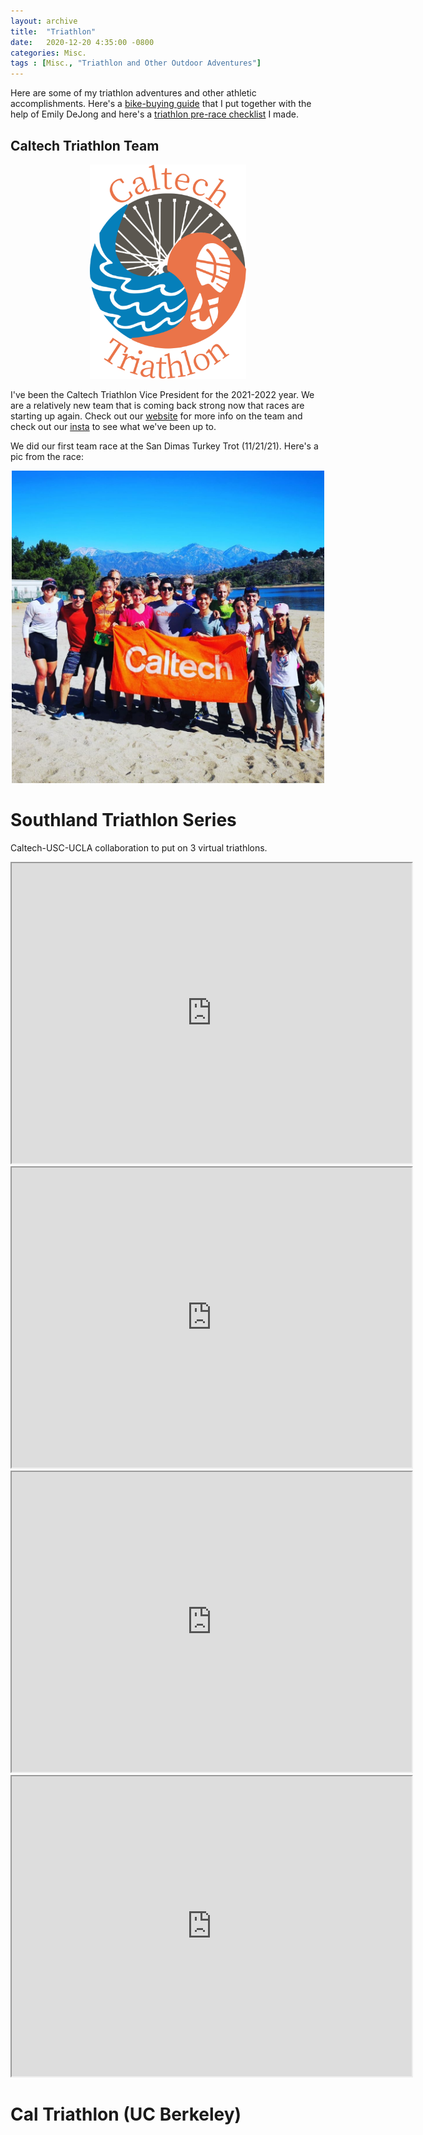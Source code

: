 ```yaml
---
layout: archive
title:  "Triathlon"
date:   2020-12-20 4:35:00 -0800
categories: Misc.
tags : [Misc., "Triathlon and Other Outdoor Adventures"]
---
```


Here are some of my triathlon adventures and other athletic accomplishments. Here's a [bike-buying guide](https://docs.google.com/document/d/1YAlU_kbaGB46tE-5G1xkEX1d2Z6miZRnEuAx0bKcUqg/edit) that I put together with the help of Emily DeJong and here's a [triathlon pre-race checklist](https://docs.google.com/document/d/1kkdt1pK13rK3pLSUa4tam5okZy8s_wEVEt1JwLhL6eM/edit) I made. 

## Caltech Triathlon Team 

<center>
<img src='/assets/images/maddies_clear.png' style='width:250px;'>
</center>

I've been the Caltech Triathlon Vice President for the 2021-2022 year. We are a relatively new team that is coming back strong now that races are starting up again. Check out our [website](https://triathlon.clubs.caltech.edu/) for more info on the team and check out our [insta](https://www.instagram.com/caltech_triathlon/) to see what we've been up to. 

We did our first team race at the San Dimas Turkey Trot (11/21/21). Here's a pic from the race: 
<center>
<img src='/assets/images/turkey_tri.jpg' style='width:500px;'>
</center>
 


# Southland Triathlon Series

Caltech-USC-UCLA collaboration to put on 3 virtual triathlons. 

<center>
<iframe src="https://drive.google.com/file/d/18m2vaOU1eNOcsRM0uhvsDSWGY7Se3pBW/preview" width="640" height="480" allow="autoplay"></iframe>
</center>

<center>
<iframe src="https://drive.google.com/file/d/15_PNN3xtC0o0wSSu9kL5T20buc8VOl_s/preview" width="640" height="480" allow="autoplay"></iframe>
</center>

<center>
<iframe src="https://drive.google.com/file/d/1TszGXsAAI51PsXNvNTLtTU3w9aqw6xMQ/preview" width="640" height="480" allow="autoplay"></iframe>
</center>

<center>
<iframe src="https://drive.google.com/file/d/1UeRE0cIjMeXqr3FPVlkS2m-uNOFlyPkO/preview" width="640" height="480" allow="autoplay"></iframe>
</center>


# Cal Triathlon (UC Berkeley)